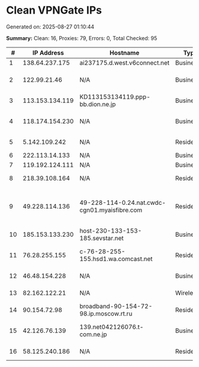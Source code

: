 # Clean VPNGate IPs
Generated on: 2025-08-27 01:10:44

**Summary:** Clean: 16, Proxies: 79, Errors: 0, Total Checked: 95

| # | IP Address | Hostname | Type | Country | Provider |
|---|------------|----------|------|---------|----------|
| 1 | 138.64.237.175 | ai237175.d.west.v6connect.net | Business | JP | Asahi Net |
| 2 | 122.99.21.46 | N/A | Business | TW | Hoshin Multimedia Center Inc. |
| 3 | 113.153.134.119 | KD113153134119.ppp-bb.dion.ne.jp | Business | JP | KDDI CORPORATION |
| 4 | 118.174.154.230 | N/A | Business | TH | TOT Public Company Limited |
| 5 | 5.142.109.242 | N/A | Residential | RU | PJSC Rostelecom |
| 6 | 222.113.14.133 | N/A | Business | KR | Korea Telecom |
| 7 | 119.192.124.111 | N/A | Business | KR | Korea Telecom |
| 8 | 218.39.108.164 | N/A | Residential | KR | SK Broadband Co Ltd |
| 9 | 49.228.114.136 | 49-228-114-0.24.nat.cwdc-cgn01.myaisfibre.com | Residential | TH | ADVANCED WIRELESS NETWORK COMPANY LIMITED |
| 10 | 185.153.133.230 | host-230-133-153-185.sevstar.net | Business | UA | Lancom Ltd. |
| 11 | 76.28.255.155 | c-76-28-255-155.hsd1.wa.comcast.net | Residential | US | Comcast Cable Communications, LLC |
| 12 | 46.48.154.228 | N/A | Business | RU | PJSC Rostelecom |
| 13 | 82.162.122.21 | N/A | Wireless | RU | PJSC Rostelecom |
| 14 | 90.154.72.98 | broadband-90-154-72-98.ip.moscow.rt.ru | Residential | RU | PJSC Rostelecom |
| 15 | 42.126.76.139 | 139.net042126076.t-com.ne.jp | Business | JP | TOKAI Communications Corporation |
| 16 | 58.125.240.186 | N/A | Residential | KR | SK Broadband Co Ltd |

